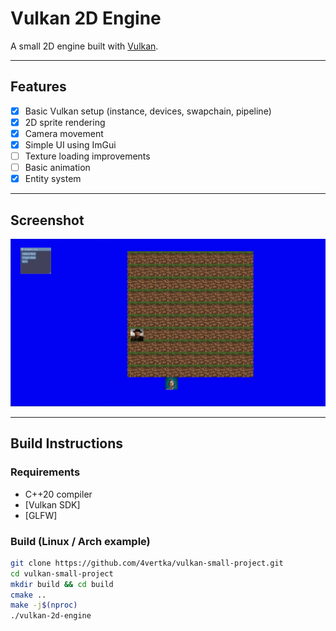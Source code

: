 # Vulkan 2D Engine

A small 2D engine built with [Vulkan](https://www.vulkan.org/).  

---

## Features
- [x] Basic Vulkan setup (instance, devices, swapchain, pipeline)
- [x] 2D sprite rendering
- [x] Camera movement
- [x] Simple UI using ImGui
- [ ] Texture loading improvements
- [ ] Basic animation
- [x] Entity system

---

## Screenshot

![Screenshot](https://github.com/4vertka/vulkan-small-project/raw/main/Screenshot%20from%202025-06-25%2007-56-09.png)

---

## Build Instructions

### Requirements
- C++20 compiler
- [Vulkan SDK]
- [GLFW]
  
### Build (Linux / Arch example)
```bash
git clone https://github.com/4vertka/vulkan-small-project.git
cd vulkan-small-project
mkdir build && cd build
cmake ..
make -j$(nproc)
./vulkan-2d-engine
